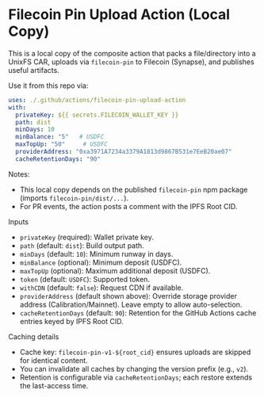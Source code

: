 # Filecoin Pin Upload Action (Local Copy)

This is a local copy of the composite action that packs a file/directory into a UnixFS CAR, uploads via `filecoin-pin` to Filecoin (Synapse), and publishes useful artifacts.

Use it from this repo via:

```yaml
uses: ./.github/actions/filecoin-pin-upload-action
with:
  privateKey: ${{ secrets.FILECOIN_WALLET_KEY }}
  path: dist
  minDays: 10
  minBalance: "5"   # USDFC
  maxTopUp: "50"     # USDFC
  providerAddress: "0xa3971A7234a3379A1813d9867B531e7EeB20ae07"
  cacheRetentionDays: "90"
```

Notes:
- This local copy depends on the published `filecoin-pin` npm package (imports `filecoin-pin/dist/...`).
- For PR events, the action posts a comment with the IPFS Root CID.

Inputs
- `privateKey` (required): Wallet private key.
- `path` (default: `dist`): Build output path.
- `minDays` (default: `10`): Minimum runway in days.
- `minBalance` (optional): Minimum deposit (USDFC).
- `maxTopUp` (optional): Maximum additional deposit (USDFC).
- `token` (default: `USDFC`): Supported token.
- `withCDN` (default: `false`): Request CDN if available.
- `providerAddress` (default shown above): Override storage provider address (Calibration/Mainnet). Leave empty to allow auto-selection.
- `cacheRetentionDays` (default: `90`): Retention for the GitHub Actions cache entries keyed by IPFS Root CID.

Caching details
- Cache key: `filecoin-pin-v1-${root_cid}` ensures uploads are skipped for identical content.
- You can invalidate all caches by changing the version prefix (e.g., `v2`).
- Retention is configurable via `cacheRetentionDays`; each restore extends the last-access time.
